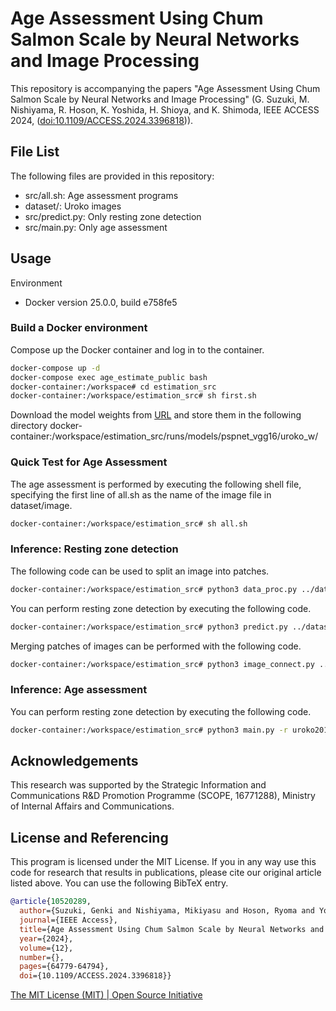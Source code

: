 # Age Assessment Using Chum Salmon Scale by Neural Networks and Image Processing

This repository is accompanying the papers "Age Assessment Using Chum Salmon Scale by Neural Networks and Image Processing" (G. Suzuki, M. Nishiyama, R. Hoson, K. Yoshida, H. Shioya, and K. Shimoda, IEEE ACCESS 2024, ([doi:10.1109/ACCESS.2024.3396818](https://ieeexplore.ieee.org/document/10520289?source=authoralert))).

## File List
The following files are provided in this repository:
- src/all.sh: Age assessment programs 
- dataset/: Uroko images
- src/predict.py: Only resting zone detection
- src/main.py: Only age assessment 

## Usage
Environment
- Docker version 25.0.0, build e758fe5

### Build a Docker environment
Compose up the Docker container and log in to the container.
```bash
docker-compose up -d
docker-compose exec age_estimate_public bash
docker-container:/workspace# cd estimation_src
docker-container:/workspace/estimation_src# sh first.sh
```
Download the model weights from [URL](https://drive.google.com/file/d/1gAy2jpc6JLyAerJsBqkpzHcF1jvm81W2/view?usp=sharing) and store them in the following directory
docker-container:/workspace/estimation_src/runs/models/pspnet_vgg16/uroko_w/

### Quick Test for Age Assessment
The age assessment is performed by executing the following shell file, specifying the first line of all.sh as the name of the image file in dataset/image.
```bash
docker-container:/workspace/estimation_src# sh all.sh
```

### Inference: Resting zone detection
The following code can be used to split an image into patches.
```bash
docker-container:/workspace/estimation_src# python3 data_proc.py ../dataset/image/uroko20181a4.jpg
```

You can perform resting zone detection by executing the following code.
```bash
docker-container:/workspace/estimation_src# python3 predict.py ../dataset/patching/uroko20181a4 ../dataset/out_restingzonedetec
```

Merging patches of images can be performed with the following code.
```bash
docker-container:/workspace/estimation_src# python3 image_connect.py ../dataset/out_restingzonedetec/uroko20181a4 ../dataset/restzone/uroko20181a
```

### Inference: Age assessment
You can perform resting zone detection by executing the following code.
```bash
docker-container:/workspace/estimation_src# python3 main.py -r uroko20181a4 -d uroko20181a4
```

## Acknowledgements
This research was supported by the Strategic Information and Communications R&D Promotion Programme (SCOPE, 16771288), Ministry of Internal Affairs and Communications.

## License and Referencing
This program is licensed under the MIT License. If you in any way use this code for research that results in publications, please cite our original article listed above.
You can use the following BibTeX entry.
```bibtex
@article{10520289,
  author={Suzuki, Genki and Nishiyama, Mikiyasu and Hoson, Ryoma and Yoshida, Katsunobu and Shioya, Hiroyuki and Shimoda, Kazutaka},
  journal={IEEE Access}, 
  title={Age Assessment Using Chum Salmon Scale by Neural Networks and Image Processing}, 
  year={2024},
  volume={12},
  number={},
  pages={64779-64794},
  doi={10.1109/ACCESS.2024.3396818}}
```

[The MIT License (MIT) | Open Source Initiative](https://opensource.org/license/mit)
